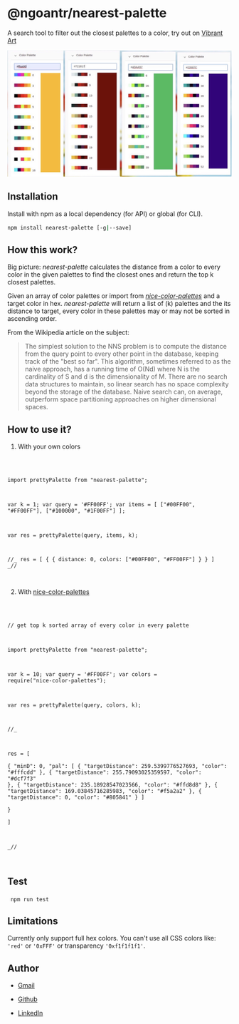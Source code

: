 # @ngoantr/nearest-palette

A search tool to filter out the closest palettes to a color, try out on [ Vibrant Art](https://vibrant-art-map.netlify.app/)

![example](https://github.com/tnngoan/nearest-palette/blob/main/phto.jpg)

## Installation

Install with npm as a local dependency (for API) or global (for CLI).

```sh
npm install nearest-palette [-g|--save]
```

## How this work?

Big picture: _nearest-palette_ calculates the distance from a color to every color in the given palettes to find the closest ones and return the top k closest palettes.

Given an array of color palettes or import from [_nice-color-palettes_](https://www.npmjs.com/package/nice-color-palettes#:~:text=4%20Versions-,nice-color-palettes,-A%20JSON%20of) and a target color in hex. _nearest-palette_ will return a list of (k) palettes and the its distance to target, every color in these palettes may or may not be sorted in ascending order.

From the Wikipedia article on the subject:

> The simplest solution to the NNS problem is to compute the distance from the query point to every other point in the database, keeping track of the "best so far". This algorithm, sometimes referred to as the naive approach, has a running time of O(Nd) where N is the cardinality of S and d is the dimensionality of M. There are no search data structures to maintain, so linear search has no space complexity beyond the storage of the database. Naive search can, on average, outperform space partitioning approaches on higher dimensional spaces.

## How to use it?

1. With your own colors

<code>

import prettyPalette from "nearest-palette";

var k = 1;
var query = '#FF00FF';
var items = [
["#00FF00", "#FF00FF"],
["#100000", "#1F00FF"]
];

var res = prettyPalette(query, items, k);

//_
res = [
{
{ distance: 0,
colors: ["#00FF00", "#FF00FF"]
}
}
]
_//

</code>

2. With [nice-color-palettes](https://www.npmjs.com/package/nice-color-palettes)

<code>

// get top k sorted array of every color in every palette

import prettyPalette from "nearest-palette";

var k = 10;
var query = '#FF00FF';
var colors = require("nice-color-palettes");

var res = prettyPalette(query, colors, k);

//\_

res = [  
 {
"minD": 0,
"pal": [
{
"targetDistance": 259.5399776527693,
"color": "#fffcdd"
},
{
"targetDistance": 255.79093025359597,
"color": "#dcf7f3"
},
{
"targetDistance": 235.18928547023566,
"color": "#ffd8d8"
},
{
"targetDistance": 169.03845716285983,
"color": "#f5a2a2"
},
{
"targetDistance": 0,
"color": "#805841"
}
]  
 }  
 ]

\_//

</code>

## Test

<code> npm run test </code>

## Limitations

Currently only support full hex colors. You can't use all CSS colors like: `'red'` or `'0xFFF'` or transparency `'0xf1f1f1f1'`.

## Author

- [Gmail](mailto:ngoan.n.tr@gmail.com)

- [Github](https://github.com/tnngoan)

- [LinkedIn](https://www.linkedin.com/in/tnngoan/)
